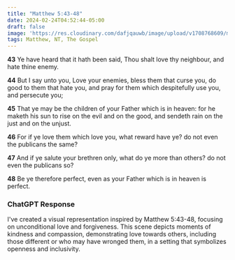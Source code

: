 ```yaml
---
title: "Matthew 5:43-48"
date: 2024-02-24T04:52:44-05:00
draft: false
image: 'https://res.cloudinary.com/dafjqauwb/image/upload/v1708768609/matt419/Matthew/matthew5_43-48_lcqsij.webp'
tags: Matthew, NT, The Gospel
---
```


**43** Ye have heard that it hath been said, Thou shalt love thy neighbour, and hate thine enemy.

**44** But I say unto you, Love your enemies, bless them that curse you, do good to them that hate you, and pray for them which despitefully use you, and persecute you;

**45** That ye may be the children of your Father which is in heaven: for he maketh his sun to rise on the evil and on the good, and sendeth rain on the just and on the unjust.

**46** For if ye love them which love you, what reward have ye? do not even the publicans the same?

**47** And if ye salute your brethren only, what do ye more than others? do not even the publicans so?

**48** Be ye therefore perfect, even as your Father which is in heaven is perfect.

### ChatGPT Response

I've created a visual representation inspired by Matthew 5:43-48, focusing on unconditional love and forgiveness. This scene depicts moments of kindness and compassion, demonstrating love towards others, including those different or who may have wronged them, in a setting that symbolizes openness and inclusivity.


